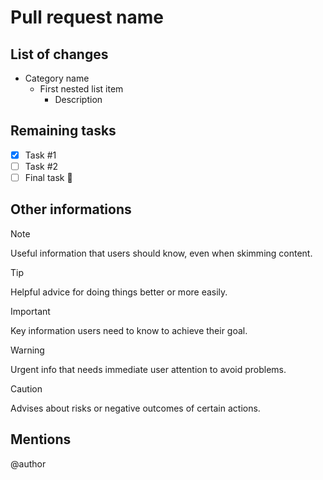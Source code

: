 # Pull request name
## List of changes
- Category name
  - First nested list item
    - Description

## Remaining tasks
<!--If you still have tasks to do, write them here-->
- [x] Task #1
- [ ] Task #2
- [ ] Final task :tada:

## Other informations
> [!NOTE]
> Useful information that users should know, even when skimming content.

> [!TIP]
> Helpful advice for doing things better or more easily.

> [!IMPORTANT]
> Key information users need to know to achieve their goal.

> [!WARNING]
> Urgent info that needs immediate user attention to avoid problems.

> [!CAUTION]
> Advises about risks or negative outcomes of certain actions.

## Mentions 
@author
